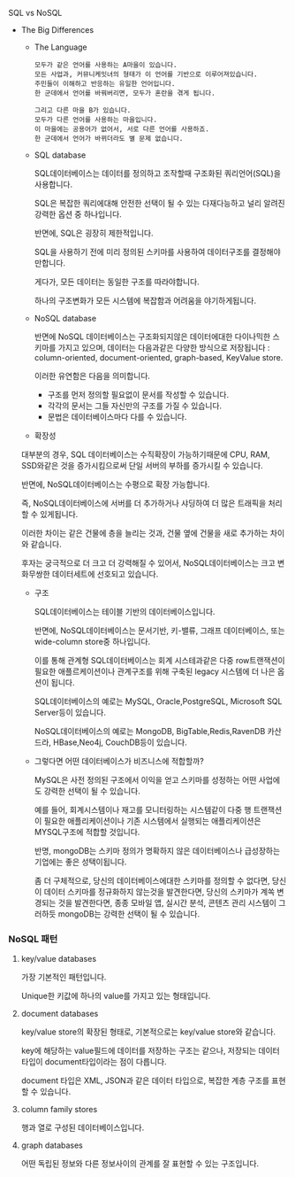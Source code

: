 SQL vs NoSQL

- The Big Differences

  - The Language

    ~~~
    모두가 같은 언어를 사용하는 A마을이 있습니다.
    모든 사업과, 커뮤니케잇녀의 형태가 이 언어를 기반으로 이루어져있습니다.
    주민들이 이해하고 반응하는 유일한 언어입니다.
    한 군데에서 언어를 바꿔버리면, 모두가 혼란을 겪게 됩니다.
    
    그리고 다른 마을 B가 있습니다.
    모두가 다른 언어를 사용하는 마을입니다.
    이 마을에는 공용어가 없어서, 서로 다른 언어를 사용하죠.
    한 군데에서 언어가 바뀌더라도 별 문제 없습니다.
    ~~~

  - SQL database

    SQL데이터베이스는 데이터를 정의하고 조작할때 구조화된 쿼리언어(SQL)을 사용합니다.

    SQL은 복잡한 쿼리에대해 안전한 선택이 될 수 있는 다재다능하고 널리 알려진 강력한 옵션 중 하나입니다.

    반면에, SQL은 굉장히 제한적입니다.

    SQL을 사용하기 전에 미리 정의된 스키마를 사용하여 데이터구조를 결정해야만합니다.

    게다가, 모든 데이터는 동일한 구조를 따라야합니다.

    하나의 구조변화가 모든 시스템에 복잡함과 어려움을 야기하게됩니다.

  - NoSQL database

    반면에 NoSQL 데이터베이스는 구조화되지않은 데이터에대한 다이나믹한 스키마를 가지고 있으며, 데이터는 다음과같은 다양한 방식으로 저장됩니다 : column-oriented, document-oriented, graph-based, KeyValue store.

    이러한 유연함은 다음을 의미합니다.

    - 구조를 먼저 정의할 필요없이 문서를 작성할 수 있습니다.
    - 각각의 문서는 그들 자신만의 구조를 가질 수 있습니다.
    - 문법은 데이터베이스마다 다를 수 있습니다.

    

  - 확장성

  대부분의 경우, SQL 데이터베이스는 수직확장이 가능하기때문에 CPU, RAM, SSD와같은 것을 증가시킴으로써 단일 서버의 부하를 증가시킬 수 있습니다.

  반면에, NoSQL데이터베이스는 수평으로 확장 가능합니다.

  즉, NoSQL데이터베이스에 서버를 더 추가하거나 샤딩하여 더 많은 트래픽을 처리할 수 있게됩니다.

  이러한 차이는 같은 건물에 층을 늘리는 것과, 건물 옆에 건물을 새로 추가하는 차이와 같습니다.

  후자는 궁극적으로 더 크고 더 강력해질 수 있어서, NoSQL데이터베이스는 크고 변화무쌍한 데이터세트에 선호되고 있습니다.

  

  - 구조

    SQL데이터베이스는 테이블 기반의 데이터베이스입니다.

    반면에, NoSQL데이터베이스는 문서기반, 키-밸류, 그래프 데이터베이스, 또는 wide-column store중 하나입니다.

    이를 통해 관계형 SQL데이터베이스는 회계 시스테과같은 다중 row트랜잭션이 필요한 애플르케이션이나 관계구조를 위해 구축된 legacy 시스템에 더 나은 옵션이 됩니다.

    SQL데이터베이스의 예로는 MySQL, Oracle,PostgreSQL, Microsoft SQL Server등이 있습니다.

    NoSQL데이터베이스의 예로는 MongoDB, BigTable,Redis,RavenDB 카산드라, HBase,Neo4j, CouchDB등이 있습니다.

    

  - 그렇다면 어떤 데이터베이스가 비즈니스에 적합할까?

    MySQL은 사전 정의된 구조에서 이익을 얻고 스키마를 성정하는 어떤 사업에도 강력한 선택이 될 수 있습니다.

    예를 들어, 회계시스템이나 재고를 모니터링하는 시스템같이 다중 행 트랜잭션이 필요한 애플리케이션이나 기존 시스템에서 실행되는 애플리케이션은 MYSQL구조에 적합할 것입니다.

    반명, mongoDB는 스키마 정의가 명확하지 않은 데이터베이스나 급성장하는 기업에는 좋은 성택이됩니다.

    좀 더 구체적으로, 당신의 데이터베이스에대한 스키마를 정의할 수 없다면, 당신이 데이터 스키마를 정규화하지 않는것을 발견한다면, 당신의 스키마가 계쏙 변경되는 것을 발견한다면, 종종 모바일 앱, 실시간 분석, 콘텐츠 관리 시스템이 그러하듯 mongoDB는 강력한 선택이 될 수 있습니다.



<h3>
    NoSQL 패턴
</h3>

1. key/value databases

   가장 기본적인 패턴입니다.

   Unique한 키값에 하나의 value를 가지고 있는 형태입니다.

2. document databases

   key/value store의 확장된 형태로, 기본적으로는 key/value store와 같습니다.

   key에 해당하는 value필드에 데이터를 저장하는 구조는 같으나, 저장되는 데이터타입이 document타입이라는 점이 다릅니다.

   document 타입은 XML, JSON과 같은 데이터 타입으로, 복잡한 계층 구조를 표현할 수 있습니다.

3. column family stores

   행과 열로 구성된 데이터베이스입니다.

4. graph databases

   어떤 독립된 정보와 다른 정보사이의 관계를 잘 표현할 수 있는 구조입니다.